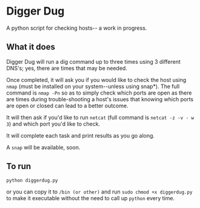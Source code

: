 # Digger Dug

A python script for checking hosts-- a work in progress.

## What it does

Digger Dug will run a dig command up to three times using 3 different DNS's; yes, there are times that may be needed. 

Once completed, it will ask you if you would like to check the host using `nmap` (must be installed on your system--unless using snap*). The full command is `nmap -Pn` so as to simply check which ports are open as there are times during trouble-shooting a host's issues that knowing which ports are open or closed can lead to a better outcome. 

It will then ask if you'd like to run `netcat` (full command is `netcat -z -v - w 3`) and which port you'd like to check. 

It will complete each task and print results as you go along. 

A `snap` will be available, soon. 

## To run 

`python diggerdug.py`

or you can copy it to `/bin (or other)` and run `sudo chmod +x diggerdug.py` to make it executable without the need to call up `python` every time. 
